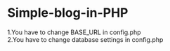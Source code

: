 # Simple-blog-in-PHP


1.You have to change BASE_URL in config.php  
2.You have to change database settings in config.php

